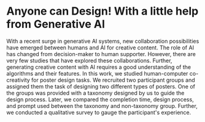 # Anyone can Design! With a little help from Generative AI

With a recent surge in generative AI systems, new collaboration possibilities have emerged between humans and AI for creative content. The role of AI has changed from decision-maker to human supporter. However, there are very few studies that have explored these collaborations. Further, generating creative content with AI requires a good understanding of the algorithms and their features. In this work, we studied human-computer co-creativity for poster design tasks. We recruited two participant groups and assigned them the task of designing two different types of posters. One of the groups was provided with a taxonomy designed by us to guide the design process. Later, we compared the completion time, design process, and prompt used between the taxonomy and non-taxonomy group. Further, we conducted a qualitative survey to gauge the participant's experience.
